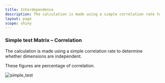 ```yaml
---
title: Interdependence
description: The calculation is made using a simple correlation rate to determine whether dimensions are independent.
layout: page
scope: shiny
---
```


### Simple test Matrix – Correlation
The calculation is made using a simple correlation rate to determine whether dimensions are independent.

These figures are percentage of correlation.

![simple_test]({{site.url}}/{{site.baseurl}}/core_app/pivot/web_application/dashboard/images/simple_test.png)
